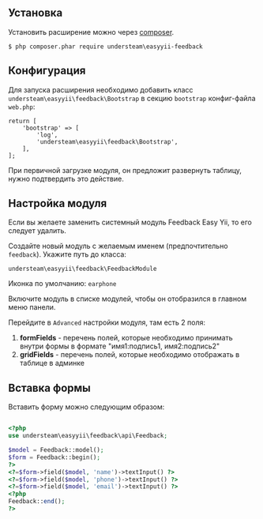 ## Установка

Установить расширение можно через [composer](http://getcomposer.org/).

```
$ php composer.phar require understeam\easyyii-feedback
```

## Конфигурация

Для запуска расширения необходимо добавить класс `understeam\easyyii\feedback\Bootstrap` в секцию `bootstrap` конфиг-файла `web.php`:

```
return [
    'bootstrap' => [
        'log',
        'understeam\easyyii\feedback\Bootstrap',
    ],
];
```

При первичной загрузке модуля, он предложит развернуть таблицу, нужно подтвердить это действие.

## Настройка модуля

Если вы желаете заменить системный модуль Feedback Easy Yii, то его следует удалить.

Создайте новый модуль с желаемым именем (предпочтительно `feedback`). Укажите путь до класса:

```
understeam\easyyii\feedback\FeedbackModule
```

Иконка по умолчанию: `earphone`

Включите модуль в списке модулей, чтобы он отобразился в главном меню панели.

Перейдите в `Advanced` настройки модуля, там есть 2 поля:

1. **formFields** - перечень полей, которые необходимо принимать внутри формы в формате "имя1:подпись1, имя2:подпись2"
2. **gridFields** - перечень полей, которые необходимо отображать в таблице в админке

## Вставка формы

Вставить форму можно следующим образом:

```php

<?php
use understeam\easyyii\feedback\api\Feedback;

$model = Feedback::model();
$form = Feedback::begin();
?>
<?=$form->field($model, 'name')->textInput() ?>
<?=$form->field($model, 'phone')->textInput() ?>
<?=$form->field($model, 'email')->textInput() ?>
<?php
Feedback::end();
?>
```
